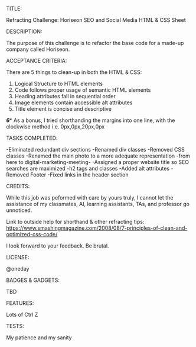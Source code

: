 TITLE:

Refracting Challenge: Horiseon SEO and Social Media HTML & CSS Sheet

DESCRIPTION:

The purpose of this challenge is to refactor the base code for a made-up company called Horiseon.

ACCEPTANCE CRITERIA:

There are 5 things to clean-up in both the HTML & CSS:
1.  Logical Structure to HTML elements
2.  Code follows proper usage of semantic HTML elements
3.  Heading attributes fall in sequential order
4.  Image elements contain accessible alt attributes
5.  Title element is concise and descriptive

*****6****** As a bonus, I tried shorthanding the margins into one line, with the clockwise method i.e. 0px,0px,20px,0px

TASKS COMPLETED:

-Eliminated redundant div sections
-Renamed div classes
-Removed CSS classes
-Renamed the main photo to a more adequate representation -from here to digital-marketing-meeting-
-Assigned a proper website title so SEO searches are maximized
-h2 tags and classes
-Added alt attributes
-Removed Footer
-Fixed links in the header section

CREDITS:

While this job was peformed with care by yours truly, I cannot let the assistance of my classmates, AI, learning assistants, TAs, and professor go unnoticed.

Link to outside help for shorthand & other refracting tips: https://www.smashingmagazine.com/2008/08/7-principles-of-clean-and-optimized-css-code/

I look forward to your feedback. Be brutal.

LICENSE:

@oneday

BADGES & GADGETS:

TBD

FEATURES: 

Lots of Ctrl Z

TESTS:

My patience and my sanity   
